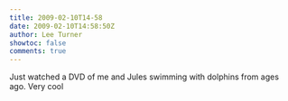 ```yaml
---
title: 2009-02-10T14-58
date: 2009-02-10T14:58:50Z
author: Lee Turner
showtoc: false
comments: true
---
```


Just watched a DVD of me and Jules swimming with dolphins from ages ago. Very cool

